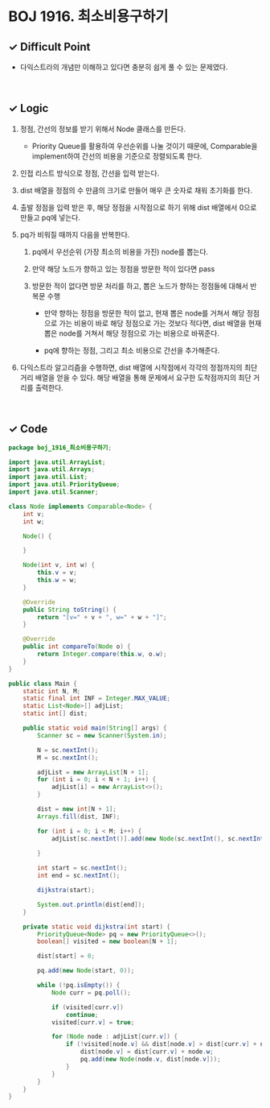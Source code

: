 # BOJ 1916. 최소비용구하기

## ✓ Difficult Point

- 다익스트라의 개념만 이해하고 있다면 충분히 쉽게 풀 수 있는 문제였다.

<br/>

## ✓ Logic

1. 정점, 간선의 정보를 받기 위해서 Node 클래스를 만든다.

	- Priority Queue를 활용하여 우선순위를 나눌 것이기 때문에, Comparable을 implement하여 간선의 비용을 기준으로 정렬되도록 한다.

2. 인접 리스트 방식으로 정점, 간선을 입력 받는다.

3. dist 배열을 정점의 수 만큼의 크기로 만들어 매우 큰 숫자로 채워 초기화를 한다.

4. 출발 정점을 입력 받은 후, 해당 정점을 시작점으로 하기 위해 dist 배열에서 0으로 만들고 pq에 넣는다.

5. pq가 비워질 때까지 다음을 반복한다. 

	1. pq에서 우선순위 (가장 최소의 비용을 가진) node를 뽑는다.

	2. 만약 해당 노드가 향하고 있는 정점을 방문한 적이 있다면 pass

	3. 방문한 적이 없다면 방문 처리를 하고, 뽑은 노드가 향하는 정점들에 대해서 반복문 수행

		- 만약 향하는 정점을 방문한 적이 없고, 현재 뽑은 node를 거쳐서 해당 정점으로 가는 비용이 바로 해당 정점으로 가는 것보다 적다면, dist 배열을 현재 뽑은 node를 거쳐서 해당 정점으로 가는 비용으로 바꿔준다.

		- pq에 향하는 정점, 그리고 최소 비용으로 간선을 추가해준다.
	
6. 다익스트라 알고리즘을 수행하면, dist 배열에 시작점에서 각각의 정점까지의 최단 거리 배열을 얻을 수 있다. 해당 배열을 통해 문제에서 요구한 도착점까지의 최단 거리를 출력한다.


<br/>

## ✓ Code
```java
package boj_1916_최소비용구하기;

import java.util.ArrayList;
import java.util.Arrays;
import java.util.List;
import java.util.PriorityQueue;
import java.util.Scanner;

class Node implements Comparable<Node> {
	int v;
	int w;

	Node() {

	}

	Node(int v, int w) {
		this.v = v;
		this.w = w;
	}

	@Override
	public String toString() {
		return "[v=" + v + ", w=" + w + "]";
	}

	@Override
	public int compareTo(Node o) {
		return Integer.compare(this.w, o.w);
	}
}

public class Main {
	static int N, M;
	static final int INF = Integer.MAX_VALUE;
	static List<Node>[] adjList;
	static int[] dist;

	public static void main(String[] args) {
		Scanner sc = new Scanner(System.in);

		N = sc.nextInt();
		M = sc.nextInt();

		adjList = new ArrayList[N + 1];
		for (int i = 0; i < N + 1; i++) {
			adjList[i] = new ArrayList<>();
		}

		dist = new int[N + 1];
		Arrays.fill(dist, INF);

		for (int i = 0; i < M; i++) {
			adjList[sc.nextInt()].add(new Node(sc.nextInt(), sc.nextInt()));

		}
		
		int start = sc.nextInt();
		int end = sc.nextInt();

		dijkstra(start);

		System.out.println(dist[end]);
	}

	private static void dijkstra(int start) {
		PriorityQueue<Node> pq = new PriorityQueue<>();
		boolean[] visited = new boolean[N + 1];

		dist[start] = 0;

		pq.add(new Node(start, 0));

		while (!pq.isEmpty()) {
			Node curr = pq.poll();

			if (visited[curr.v])
				continue;
			visited[curr.v] = true;

			for (Node node : adjList[curr.v]) {
				if (!visited[node.v] && dist[node.v] > dist[curr.v] + node.w) {
					dist[node.v] = dist[curr.v] + node.w;
					pq.add(new Node(node.v, dist[node.v]));
				}
			}
		}
	}
}
```